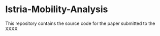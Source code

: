 # Istria-Mobility-Analysis
This repository contains the source code for the paper submitted to the XXXX

